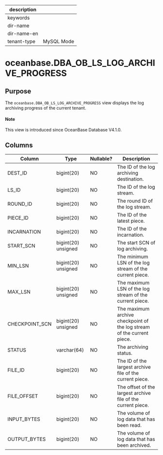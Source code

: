 | description ||
|---|---|
| keywords ||
| dir-name ||
| dir-name-en ||
| tenant-type | MySQL Mode |

# oceanbase.DBA_OB_LS_LOG_ARCHIVE_PROGRESS

## Purpose

The `oceanbase.DBA_OB_LS_LOG_ARCHIVE_PROGRESS` view displays the log archiving progress of the current tenant. 

<main id="notice" type='explain'>
  <h4>Note</h4>
  <p>This view is introduced since OceanBase Database V4.1.0. </p>
</main>

## Columns

| **Column** | **Type** | **Nullable?** | **Description** |
| --- | --- | --- | --- |
| DEST_ID | bigint(20) | NO | The ID of the log archiving destination. |
| LS_ID | bigint(20) | NO | The ID of the log stream. |
| ROUND_ID | bigint(20) | NO | The round ID of the log stream. |
| PIECE_ID | bigint(20) | NO | The ID of the latest piece. |
| INCARNATION | bigint(20) | NO | The ID of the incarnation. |
| START_SCN | bigint(20) unsigned | NO | The start SCN of log archiving. |
| MIN_LSN | bigint(20) unsigned | NO | The minimum LSN of the log stream of the current piece. |
| MAX_LSN | bigint(20) unsigned | NO | The maximum LSN of the log stream of the current piece. |
| CHECKPOINT_SCN | bigint(20) unsigned | NO | The maximum archive checkpoint of the log stream of the current piece. |
| STATUS | varchar(64) | NO | The archiving status. |
| FILE_ID | bigint(20) | NO | The ID of the largest archive file of the current piece. |
| FILE_OFFSET | bigint(20) | NO | The offset of the largest archive file of the current piece. |
| INPUT_BYTES | bigint(20) | NO | The volume of log data that has been read. |
| OUTPUT_BYTES | bigint(20) | NO | The volume of log data that has been archived. |

